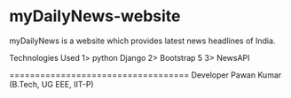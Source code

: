 # myDailyNews-website

myDailyNews is a website which provides latest news headlines of India.

Technologies Used
1> python Django
2> Bootstrap 5
3> NewsAPI


===================================
Developer
Pawan Kumar
(B.Tech, UG EEE, IIT-P)